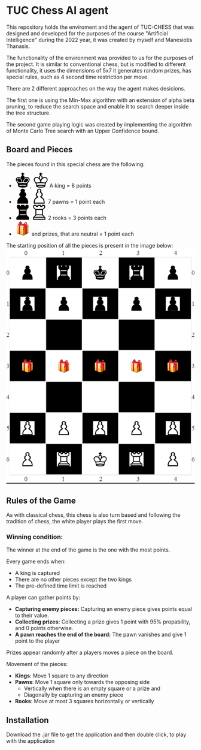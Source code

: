 <H1> TUC Chess AI agent</H1>
This repository holds the enviroment and the agent of TUC-CHESS that was designed and developed for the purposes of the course "Artificial Intelligence" during the 2022 year, it was created by myself and Manesiotis Thanasis. 

The functionality of the environment was provided to us for the purposes of the project. It is similar to conventional chess, but is modified to different functionality, it uses the dimensions of 5x7 it generates random prizes, has special rules, such as 4 second time restriction per move.

There are 2 different approaches on the way the agent makes desicions.

The first one is using the Min-Max algorithm with an extension of alpha beta pruning, to reduce the search space and enable it to search deeper inside the tree structure.

The second game playing logic was created by implementing the algorithm of Monte Carlo Tree search with an Upper Confidence bound.
<H2> Board and Pieces</H2>

The pieces found in this special chess are the following:

- ![image info](./chess_images/king_black.gif), ![image info](./chess_images/king_white.gif) A king = 8 points 
- ![image info](./chess_images/pawn_black.gif) ![image info](./chess_images/pawn_white.gif) 7 pawns = 1 point each 
- ![image info](./chess_images/rook_black.gif) ![image info](./chess_images/rook_white.gif) 2 rooks = 3 points each
- ![image info](./chess_images/prize.png) and prizes, that are neutral = 1 point each

The starting position of all the pieces is present in the image below:
![image info](./chess_images/board.png)

<H2>Rules of the Game</H2>
As with classical chess, this chess is also turn based and following the tradition of chess, the white player plays the first move.

<H3>Winning condition:</H3>
The winner at the end of the game is the one with the most points. 


Every game ends when:
- A king is captured
- There are no other pieces except the two kings
- The pre-defined time limit is reached

A player can gather points by:
- **Capturing enemy pieces:** Capturing an enemy piece gives points equal to their value. 
- **Collecting prizes:** Collecting a prize gives 1 point with 95% propability, and 0 points otherwise.
- **A pawn reaches the end of the board:** The pawn vanishes and give 1 point to the player

Prizes appear randomly after a players moves a piece on the board. 

Movement of the pieces:
- **Kings**: Move 1 square to any direction 
- **Pawns**: Move 1 square only towards the opposing side
    - Vertically when there is an empty square or a prize and
    - Diagonally by capturing an enemy piece
- **Rooks**: Move at most 3 squares horizontally or vertically


<H2> Installation </H2>
Download the .jar file to get the application and then double click, to play with the application

